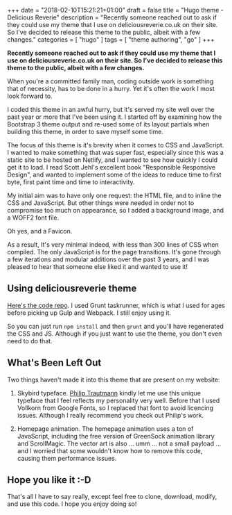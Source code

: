 +++
date = "2018-02-10T15:21:21+01:00"
draft = false
title = "Hugo theme - Delicious Reverie"
description = "Recently someone reached out to ask if they could use my theme that I use on deliciousreverie.co.uk on their site. So I've decided to release this theme to the public, albeit with a few changes."
categories = [
  "hugo"
]
tags = [
    "theme authoring",
    "go"
]
+++

**Recently someone reached out to ask if they could use my theme that I use on deliciousreverie.co.uk on their site. So I've decided to release this theme to the public, albeit with a few changes.**

When you're a committed family man, coding outside work is something that of necessity, has to be done in a hurry. Yet it's often the work I most look forward to.

I coded this theme in an awful hurry, but it's served my site well over the past year or more that I've been using it. I started off by examining how the Bootstrap 3 theme output and re-used some of its layout partials when building this theme, in order to save myself some time.

The focus of this theme is it's brevity when it comes to CSS and JavaScript. I wanted to make something that was super fast, especially since this was a static site to be hosted on Netlify, and I wanted to see how quickly I could get it to load. I read Scott Jehl's excellent book "Responsible Responsive Design", and wanted to implement some of the ideas to reduce time to first byte, first paint time and time to interactivity.

My initial aim was to have only one request: the HTML file, and to inline the CSS and JavaScript. But other things were needed in order not to compromise too much on appearance, so I added a background image, and a WOFF2 font file.

Oh yes, and a Favicon.

As a result, It's very minimal indeed, with less than 300 lines of CSS when compiled. The only JavaScript is for the page transitions. It's gone through a few iterations and modular additions over the past 3 years, and I was pleased to hear that someone else liked it and wanted to use it!

## Using deliciousreverie theme

[Here's the code repo](https://github.com/endymion1818/gohugo-theme-deliciousreverie). I used Grunt taskrunner, which is what I used for ages before picking up Gulp and Webpack. I still enjoy using it.

So you can just run `npm install` and then `grunt` and you'll have regenerated the CSS and JS. Although if you just want to use the theme, you don't even need to do that.

## What's Been Left Out

Two things haven't made it into this theme that are present on my website:

1. Skybird typeface. [Philip Trautmann](http://phitradesign-fonts.com) kindly let me use this unique typeface that I feel reflects my personality very well. Before that I used Vollkorn from Google Fonts, so I replaced that font to avoid licencing issues. Although I really recommend you check out Philip's work.

2. Homepage animation. The homepage animation uses a ton of JavaScript, including the free version of GreenSock animation library and ScrollMagic. The vector art is also ... umm ... not a small payload ... and I worried that some wouldn't know how to remove this code, causing them performance issues.

## Hope you like it :-D

That's all I have to say really, except feel free to clone, download, modify, and use this code. I hope you enjoy doing so!
